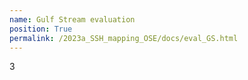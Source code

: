```yaml
---
name: Gulf Stream evaluation
position: True
permalink: /2023a_SSH_mapping_OSE/docs/eval_GS.html
---
```


3